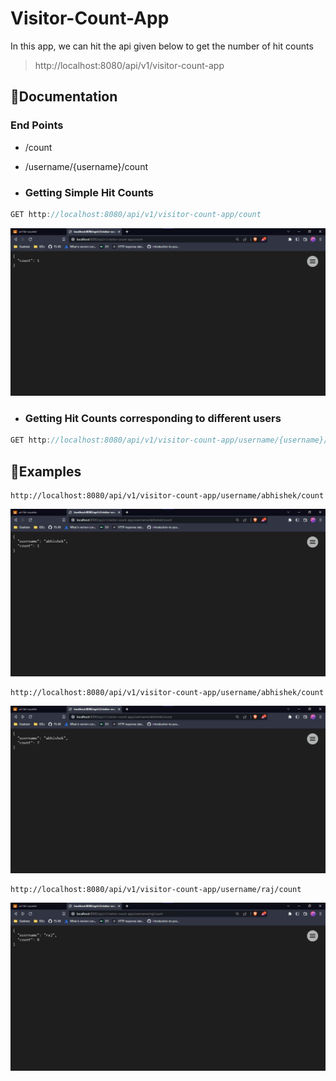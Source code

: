 # Visitor-Count-App
In this app, we can hit the api given below to get the number of hit counts

> http://localhost:8080/api/v1/visitor-count-app


## 📃Documentation
### End Points
- /count
- /username/{username}/count

- ### Getting Simple Hit Counts
```rs
GET http://localhost:8080/api/v1/visitor-count-app/count
```
![](screenshots/SS1_visitorCountApp.jpg)


- ### Getting Hit Counts corresponding to different users
```rs
GET http://localhost:8080/api/v1/visitor-count-app/username/{username}/count
```
## 📌Examples
```
http://localhost:8080/api/v1/visitor-count-app/username/abhishek/count
```
![](screenshots/SS2_visitorCountApp.jpg)
```
http://localhost:8080/api/v1/visitor-count-app/username/abhishek/count
```
![](screenshots/SS3_visitorCountApp.jpg)
```
http://localhost:8080/api/v1/visitor-count-app/username/raj/count
```
![](screenshots/SS4_visitorCountApp.jpg)
